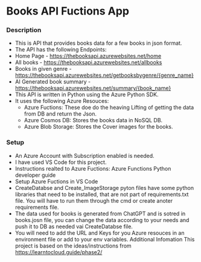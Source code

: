 # Books API Fuctions App
### Description
- This is API that provides books data for a few books in json format.
-	The API has the following Endpoints:
  - Home Page - https://thebooksapi.azurewebsites.net/home
  - All books - https://thebooksapi.azurewebsites.net/allbooks
  - Books in given genre - https://thebooksapi.azurewebsites.net/getbooksbygenre/{genre_name}
  - AI Generated book summary - https://thebooksapi.azurewebsites.net/summary/{book_name}
- This API is written in Python using the Azure Python SDK.
- It uses the following Azure Resouces:
  - Azure Fuctions: These doe do the heaving Lifting of getting the data from DB and return the Json.
  - Azure Cosmos DB: Stores the books data in NoSQL DB.
  - Azure Blob Storage: Stores the Cover images for the books.
### Setup
- An Azure Account with Subscription enabled is needed.
- I have used VS Code for this project.
- Instructions realted to Azure Fuctions: Azure Functions Python developer guide
- Setup Azure Fuctions in VS Code
- CreateDatabse and Create_ImageStorage pyton files have some python libraries that need to be installed, that are not part of requirements.txt file. You will have to run them through the cmd or create anoter requirements file.
- The data used for books is generated from ChatGPT and is sotred in books.josn file, you can change the data according to your needs and push it to DB as needed vai CreateDatabse file.
- You will need to add the URL and Keys for you Azure resouces in an environment file or add to your env variables.
Additional Infomation
This project is based on the ideas/instructions from https://learntocloud.guide/phase2/
